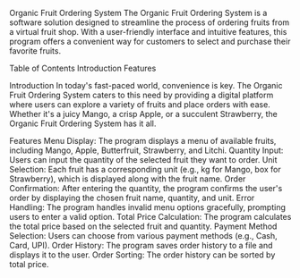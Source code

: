 Organic Fruit Ordering System
The Organic Fruit Ordering System is a software solution designed to streamline the process of ordering fruits from a virtual fruit shop. With a user-friendly interface and intuitive features, this program offers a convenient way for customers to select and purchase their favorite fruits.

Table of Contents
Introduction
Features

Introduction
In today's fast-paced world, convenience is key. The Organic Fruit Ordering System caters to this need by providing a digital platform where users can explore a variety of fruits and place orders with ease. Whether it's a juicy Mango, a crisp Apple, or a succulent Strawberry, the Organic Fruit Ordering System has it all.

Features
Menu Display: The program displays a menu of available fruits, including Mango, Apple, Butterfruit, Strawberry, and Litchi.
Quantity Input: Users can input the quantity of the selected fruit they want to order.
Unit Selection: Each fruit has a corresponding unit (e.g., kg for Mango, box for Strawberry), which is displayed along with the fruit name.
Order Confirmation: After entering the quantity, the program confirms the user's order by displaying the chosen fruit name, quantity, and unit.
Error Handling: The program handles invalid menu options gracefully, prompting users to enter a valid option.
Total Price Calculation: The program calculates the total price based on the selected fruit and quantity.
Payment Method Selection: Users can choose from various payment methods (e.g., Cash, Card, UPI).
Order History: The program saves order history to a file and displays it to the user.
Order Sorting: The order history can be sorted by total price.
